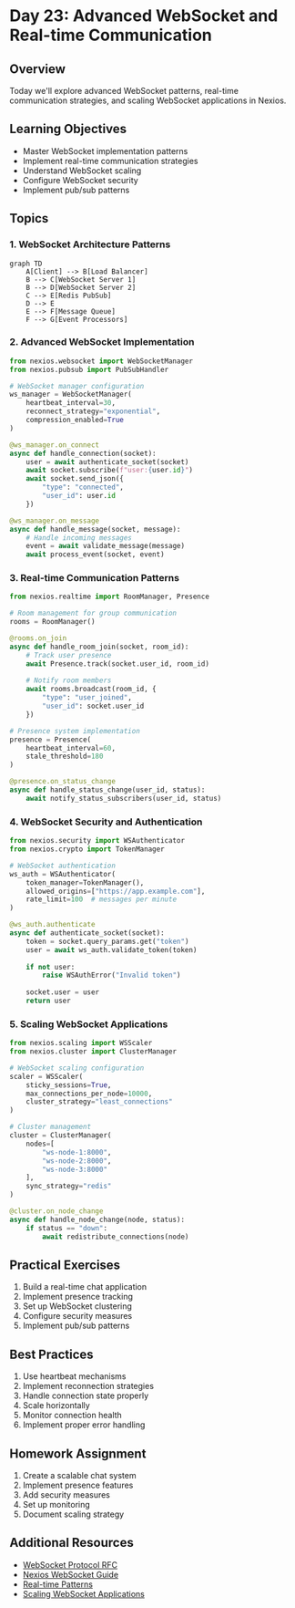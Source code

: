 # Day 23: Advanced WebSocket and Real-time Communication

## Overview
Today we'll explore advanced WebSocket patterns, real-time communication strategies, and scaling WebSocket applications in Nexios.

## Learning Objectives
- Master WebSocket implementation patterns
- Implement real-time communication strategies
- Understand WebSocket scaling
- Configure WebSocket security
- Implement pub/sub patterns

## Topics

### 1. WebSocket Architecture Patterns

```mermaid
graph TD
    A[Client] --> B[Load Balancer]
    B --> C[WebSocket Server 1]
    B --> D[WebSocket Server 2]
    C --> E[Redis PubSub]
    D --> E
    E --> F[Message Queue]
    F --> G[Event Processors]
```

### 2. Advanced WebSocket Implementation

```python
from nexios.websocket import WebSocketManager
from nexios.pubsub import PubSubHandler

# WebSocket manager configuration
ws_manager = WebSocketManager(
    heartbeat_interval=30,
    reconnect_strategy="exponential",
    compression_enabled=True
)

@ws_manager.on_connect
async def handle_connection(socket):
    user = await authenticate_socket(socket)
    await socket.subscribe(f"user:{user.id}")
    await socket.send_json({
        "type": "connected",
        "user_id": user.id
    })

@ws_manager.on_message
async def handle_message(socket, message):
    # Handle incoming messages
    event = await validate_message(message)
    await process_event(socket, event)
```

### 3. Real-time Communication Patterns

```python
from nexios.realtime import RoomManager, Presence

# Room management for group communication
rooms = RoomManager()

@rooms.on_join
async def handle_room_join(socket, room_id):
    # Track user presence
    await Presence.track(socket.user_id, room_id)
    
    # Notify room members
    await rooms.broadcast(room_id, {
        "type": "user_joined",
        "user_id": socket.user_id
    })

# Presence system implementation
presence = Presence(
    heartbeat_interval=60,
    stale_threshold=180
)

@presence.on_status_change
async def handle_status_change(user_id, status):
    await notify_status_subscribers(user_id, status)
```

### 4. WebSocket Security and Authentication

```python
from nexios.security import WSAuthenticator
from nexios.crypto import TokenManager

# WebSocket authentication
ws_auth = WSAuthenticator(
    token_manager=TokenManager(),
    allowed_origins=["https://app.example.com"],
    rate_limit=100  # messages per minute
)

@ws_auth.authenticate
async def authenticate_socket(socket):
    token = socket.query_params.get("token")
    user = await ws_auth.validate_token(token)
    
    if not user:
        raise WSAuthError("Invalid token")
    
    socket.user = user
    return user
```

### 5. Scaling WebSocket Applications

```python
from nexios.scaling import WSScaler
from nexios.cluster import ClusterManager

# WebSocket scaling configuration
scaler = WSScaler(
    sticky_sessions=True,
    max_connections_per_node=10000,
    cluster_strategy="least_connections"
)

# Cluster management
cluster = ClusterManager(
    nodes=[
        "ws-node-1:8000",
        "ws-node-2:8000",
        "ws-node-3:8000"
    ],
    sync_strategy="redis"
)

@cluster.on_node_change
async def handle_node_change(node, status):
    if status == "down":
        await redistribute_connections(node)
```

## Practical Exercises

1. Build a real-time chat application
2. Implement presence tracking
3. Set up WebSocket clustering
4. Configure security measures
5. Implement pub/sub patterns

## Best Practices

1. Use heartbeat mechanisms
2. Implement reconnection strategies
3. Handle connection state properly
4. Scale horizontally
5. Monitor connection health
6. Implement proper error handling

## Homework Assignment

1. Create a scalable chat system
2. Implement presence features
3. Add security measures
4. Set up monitoring
5. Document scaling strategy

## Additional Resources

- [WebSocket Protocol RFC](https://tools.ietf.org/html/rfc6455)
- [Nexios WebSocket Guide](https://nexios.io/websocket)
- [Real-time Patterns](https://nexios.io/realtime)
- [Scaling WebSocket Applications](https://nexios.io/scaling-websockets) 